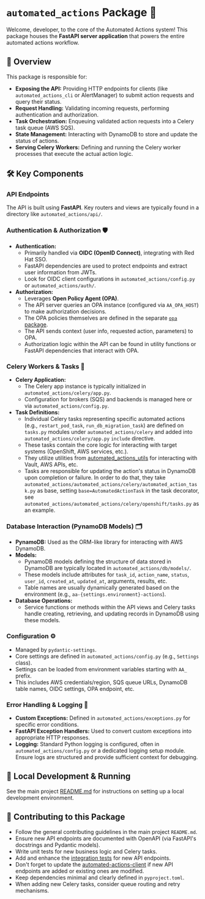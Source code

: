 # `automated_actions` Package 🚀

Welcome, developer, to the core of the Automated Actions system! This package houses the **FastAPI server application** that powers the entire automated actions workflow.

## 🎯 Overview

This package is responsible for:

* **Exposing the API:** Providing HTTP endpoints for clients (like `automated_actions_cli` or AlertManager) to submit action requests and query their status.
* **Request Handling:** Validating incoming requests, performing authentication and authorization.
* **Task Orchestration:** Enqueuing validated action requests into a Celery task queue (AWS SQS).
* **State Management:** Interacting with DynamoDB to store and update the status of actions.
* **Serving Celery Workers:** Defining and running the Celery worker processes that execute the actual action logic.

## 🛠️ Key Components

### API Endpoints

The API is built using **FastAPI**. Key routers and views are typically found in a directory like `automated_actions/api/`.

### Authentication & Authorization 🛡️

* **Authentication:**
  * Primarily handled via **OIDC (OpenID Connect)**, integrating with Red Hat SSO.
  * FastAPI dependencies are used to protect endpoints and extract user information from JWTs.
  * Look for OIDC client configurations in `automated_actions/config.py` or `automated_actions/auth/`.
* **Authorization:**
  * Leverages **Open Policy Agent (OPA)**.
  * The API server queries an OPA instance (configured via `AA_OPA_HOST`) to make authorization decisions.
  * The OPA policies themselves are defined in the separate [`opa` package](../opa/).
  * The API sends context (user info, requested action, parameters) to OPA.
  * Authorization logic within the API can be found in utility functions or FastAPI dependencies that interact with OPA.

### Celery Workers & Tasks 🐘

* **Celery Application:**
  * The Celery app instance is typically initialized in `automated_actions/celery/app.py`.
  * Configuration for brokers (SQS) and backends is managed here or via `automated_actions/config.py`.
* **Task Definitions:**
  * Individual Celery tasks representing specific automated actions (e.g., `restart_pod_task`, `run_db_migration_task`) are defined on `tasks.py` modules under `automated_actions/celery` and added into `automated_actions/celery/app.py` `include` directive.
  * These tasks contain the core logic for interacting with target systems (OpenShift, AWS services, etc.).
  * They utilize utilities from [automated_actions_utils](/packages/automated_actions_utils/) for interacting with Vault, AWS APIs, etc.
  * Tasks are responsible for updating the action's status in DynamoDB upon completion or failure. In order to do that, they take `automated_actions/automated_actions/celery/automated_action_task.py` as base, setting `base=AutomatedActionTask` in the task decorator, see `automated_actions/automated_actions/celery/openshift/tasks.py` as an example.

### Database Interaction (PynamoDB Models) 🗂️

* **PynamoDB:** Used as the ORM-like library for interacting with AWS DynamoDB.
* **Models:**
  * PynamoDB models defining the structure of data stored in DynamoDB are typically located in `automated_actions/db/models/`.
  * These models include attributes for `task_id`, `action_name`, `status`, `user_id`, `created_at`, `updated_at`, arguments, results, etc.
  * Table names are usually dynamically generated based on the environment (e.g., `aa-{settings.environment}-actions`).
* **Database Operations:**
  * Service functions or methods within the API views and Celery tasks handle creating, retrieving, and updating records in DynamoDB using these models.

### Configuration ⚙️

* Managed by `pydantic-settings`.
* Core settings are defined in `automated_actions/config.py` (e.g., `Settings` class).
* Settings can be loaded from environment variables starting with `AA_` prefix.
* This includes AWS credentials/region, SQS queue URLs, DynamoDB table names, OIDC settings, OPA endpoint, etc.

### Error Handling & Logging 📝

* **Custom Exceptions:** Defined in `automated_actions/exceptions.py` for specific error conditions.
* **FastAPI Exception Handlers:** Used to convert custom exceptions into appropriate HTTP responses.
* **Logging:** Standard Python logging is configured, often in `automated_actions/config.py` or a dedicated logging setup module. Ensure logs are structured and provide sufficient context for debugging.

## 🚀 Local Development & Running

See the main project [README.md](/README.md) for instructions on setting up a local development environment.

## 🤝 Contributing to this Package

* Follow the general contributing guidelines in the main project `README.md`.
* Ensure new API endpoints are documented with OpenAPI (via FastAPI's docstrings and Pydantic models).
* Write unit tests for new business logic and Celery tasks.
* Add and enhance the [integration tests](../integration_tests/) for new API endpoints.
* Don't forget to update the [automated-actions-client](../automated_actions_client/) if new API endpoints are added or existing ones are modified.
* Keep dependencies minimal and clearly defined in `pyproject.toml`.
* When adding new Celery tasks, consider queue routing and retry mechanisms.
